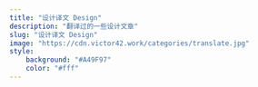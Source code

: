 ```yaml
---
title: "设计译文 Design"
description: "翻译过的一些设计文章"
slug: "设计译文 Design"
image: "https://cdn.victor42.work/categories/translate.jpg"
style:
    background: "#A49F97"
    color: "#fff"
---
```

